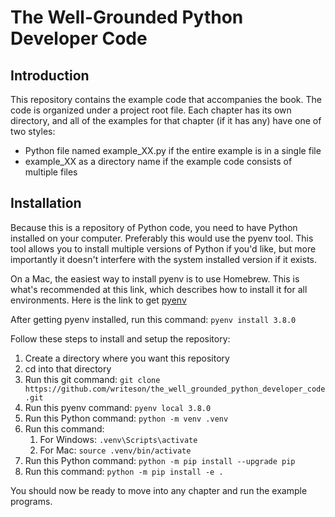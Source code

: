 # The Well-Grounded Python Developer Code

## Introduction

This repository contains the example code that accompanies the book. The code is organized under a project root file. Each chapter has its own directory, and all of the examples for that chapter (if it has any) have one of two styles:

* Python file named example_XX.py if the entire example is in a single file
* example_XX as a directory name if the example code consists of multiple files

## Installation

Because this is a repository of Python code, you need to have Python installed on your computer. Preferably this would use the pyenv tool. This tool allows you to install multiple versions of Python if you'd like, but more importantly it doesn't interfere with the system installed version if it exists. 

On a Mac, the easiest way to install pyenv is to use Homebrew. This is what's recommended at this link, which describes how to install it for all environments. Here is the link to get [pyenv](https://github.com/pyenv/pyenv)

After getting pyenv installed, run this command: ```pyenv install 3.8.0```

Follow these steps to install and setup the repository:

1. Create a directory where you want this repository
2. cd into that directory
3. Run this git command: ```git clone https://github.com/writeson/the_well_grounded_python_developer_code.git```
4. Run this pyenv command: ```pyenv local 3.8.0```
5. Run this Python command: ```python -m venv .venv```
6. Run this command:
   1. For Windows: ```.venv\Scripts\activate```
   2. For Mac: ```source .venv/bin/activate```
7. Run this Python command: ```python -m pip install --upgrade pip```
8. Run this command: ```python -m pip install -e .```

You should now be ready to move into any chapter and run the example programs.

